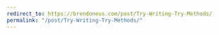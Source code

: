 ```yaml
---
redirect_to: https://brendoneus.com/post/Try-Writing-Try-Methods/
permalink: "/post/Try-Writing-Try-Methods/"
---
```

